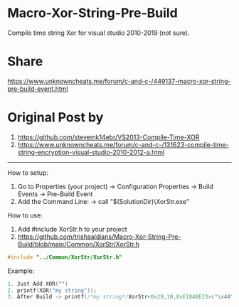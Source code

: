 # Macro-Xor-String-Pre-Build
Compile time string Xor for visual studio 2010-2019 (not sure).

# Share
https://www.unknowncheats.me/forum/c-and-c-/449137-macro-xor-string-pre-build-event.html

# Original Post by
1. https://github.com/stevemk14ebr/VS2013-Compile-Time-XOR
2. https://www.unknowncheats.me/forum/c-and-c-/131623-compile-time-string-encryption-visual-studio-2010-2012-a.html

---------------------------

How to setup:
1. Go to Properties (your project) -> Configuration Properties -> Build Events -> Pre-Build Event
2. Add the Command Line: -> call "$(SolutionDir)\XorStr.exe"

How to use:
1. Add #include XorStr.h to your project
2. https://github.com/trishaaldians/Macro-Xor-String-Pre-Build/blob/main/Common/XorStr/XorStr.h
```C++
#include "../Common/XorStr/XorStr.h"
```

Example:
```C++
1. Just Add XOR("")
2. printf(XOR("my string"));
3. After Build -> printf(/*my string*/XorStr<0x29,10,0xE184BE23>("\x44\x53\x0B\x5F\x59\x5C\x46\x5E\x56"+0xE184BE23).decode);
```
